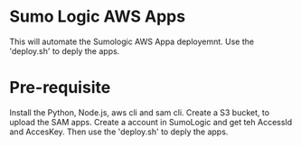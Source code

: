 Sumo Logic AWS Apps
==============================

This will automate the Sumologic AWS Appa deployemnt.
Use the 'deploy.sh' to deply the apps.

Pre-requisite
==============================
Install the Python, Node.js, aws cli and sam cli.
Create a S3 bucket, to upload the SAM apps.
Create a account in SumoLogic and get teh AccessId and AccesKey.
Then use the 'deploy.sh' to deply the apps.